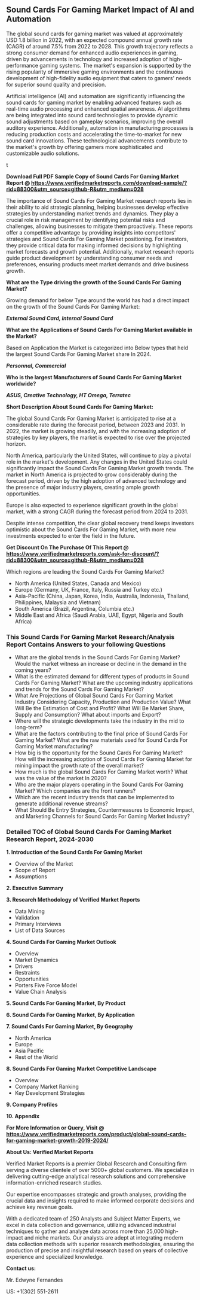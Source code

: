 <h2>Sound Cards For Gaming Market Impact of AI and Automation</h2><p>The global sound cards for gaming market was valued at approximately USD 1.8 billion in 2022, with an expected compound annual growth rate (CAGR) of around 7.5% from 2022 to 2028. This growth trajectory reflects a strong consumer demand for enhanced audio experiences in gaming, driven by advancements in technology and increased adoption of high-performance gaming systems. The market's expansion is supported by the rising popularity of immersive gaming environments and the continuous development of high-fidelity audio equipment that caters to gamers' needs for superior sound quality and precision.</p><p>Artificial intelligence (AI) and automation are significantly influencing the sound cards for gaming market by enabling advanced features such as real-time audio processing and enhanced spatial awareness. AI algorithms are being integrated into sound card technologies to provide dynamic sound adjustments based on gameplay scenarios, improving the overall auditory experience. Additionally, automation in manufacturing processes is reducing production costs and accelerating the time-to-market for new sound card innovations. These technological advancements contribute to the market's growth by offering gamers more sophisticated and customizable audio solutions.</p>t</p><p id="" class=""><strong>Download Full PDF Sample Copy of Sound Cards For Gaming Market Report @ <a href="https://www.verifiedmarketreports.com/download-sample/?rid=88300&utm_source=github-R&utm_medium=028" target="_blank">https://www.verifiedmarketreports.com/download-sample/?rid=88300&utm_source=github-R&utm_medium=028</a></strong></p><p>The importance of&nbsp;Sound Cards For Gaming Market research reports lies in their ability to aid strategic planning, helping businesses develop effective strategies by understanding market trends and dynamics. They play a crucial role in risk management by identifying potential risks and challenges, allowing businesses to mitigate them proactively. These reports offer a competitive advantage by providing insights into competitors' strategies and Sound Cards For Gaming Market positioning. For investors, they provide critical data for making informed decisions by highlighting market forecasts and growth potential. Additionally, market research reports guide product development by understanding consumer needs and preferences, ensuring products meet market demands and drive business growth.</p><p><strong>What are the&nbsp;Type driving the growth of the Sound Cards For Gaming Market?</strong></p><p id="" class="">Growing demand for below Type around the world has had a direct impact on the growth of the Sound Cards For Gaming Market:</p><em><strong>External Sound Card, Internal Sound Card</strong></em></p><strong>What are the&nbsp;Applications&nbsp;of Sound Cards For Gaming Market available in the Market?</strong></p><p id="" class="">Based on Application the Market is categorized into Below types that held the largest Sound Cards For Gaming Market share In 2024.</p><em><strong>Personnal, Commercial</strong></em></p><strong>Who is the largest Manufacturers of Sound Cards For Gaming Market worldwide?</strong></p><p><em><strong>ASUS, Creative Technology, HT Omega, Terratec</strong></em></p><p id="" class=""><strong>Short Description About Sound Cards For Gaming Market:</strong></p><p>The global Sound Cards For Gaming Market is anticipated to rise at a considerable rate during the forecast period, between 2023 and 2031. In 2022, the market is growing steadily, and with the increasing adoption of strategies by key players, the market is expected to rise over the projected horizon.</p><p>North America, particularly the United States, will continue to play a pivotal role in the market's development. Any changes in the United States could significantly impact the Sound Cards For Gaming Market growth trends. The market in North America is projected to grow considerably during the forecast period, driven by the high adoption of advanced technology and the presence of major industry players, creating ample growth opportunities.</p><p>Europe is also expected to experience significant growth in the global market, with a strong CAGR during the forecast period from 2024 to 2031.</p><p>Despite intense competition, the clear global recovery trend keeps investors optimistic about the Sound Cards For Gaming Market, with more new investments expected to enter the field in the future.</p><p id="" class=""><strong>Get Discount On The Purchase Of This Report @ <a href="https://www.verifiedmarketreports.com/ask-for-discount/?rid=88300&utm_source=github-R&utm_medium=028" target="_blank">https://www.verifiedmarketreports.com/ask-for-discount/?rid=88300&utm_source=github-R&utm_medium=028</a></strong></p>Which regions are leading the Sound Cards For Gaming Market?</p><ul><li>North America (United States, Canada and Mexico)</li><li>Europe (Germany, UK, France, Italy, Russia and Turkey etc.)</li><li>Asia-Pacific (China, Japan, Korea, India, Australia, Indonesia, Thailand, Philippines, Malaysia and Vietnam)</li><li>South America (Brazil, Argentina, Columbia etc.)</li><li>Middle East and Africa (Saudi Arabia, UAE, Egypt, Nigeria and South Africa)</li></ul><h3 id="" class="">This Sound Cards For Gaming Market Research/Analysis Report Contains Answers to your following Questions</h3><ul><li>What are the global trends in the Sound Cards For Gaming Market? Would the market witness an increase or decline in the demand in the coming years?</li><li>What is the estimated demand for different types of products in Sound Cards For Gaming Market? What are the upcoming industry applications and trends for the Sound Cards For Gaming Market?</li><li>What Are Projections of Global Sound Cards For Gaming Market Industry Considering Capacity, Production and Production Value? What Will Be the Estimation of Cost and Profit? What Will Be Market Share, Supply and Consumption? What about imports and Export?</li><li>Where will the strategic developments take the industry in the mid to long-term?</li><li>What are the factors contributing to the final price of Sound Cards For Gaming Market? What are the raw materials used for Sound Cards For Gaming Market manufacturing?</li><li>How big is the opportunity for the Sound Cards For Gaming Market? How will the increasing adoption of Sound Cards For Gaming Market for mining impact the growth rate of the overall market?</li><li>How much is the global Sound Cards For Gaming Market worth? What was the value of the market In 2020?</li><li>Who are the major players operating in the Sound Cards For Gaming Market? Which companies are the front runners?</li><li>Which are the recent industry trends that can be implemented to generate additional revenue streams?</li><li>What Should Be Entry Strategies, Countermeasures to Economic Impact, and Marketing Channels for Sound Cards For Gaming Market Industry?</li></ul><h3 id="" class="">Detailed TOC of Global Sound Cards For Gaming Market Research Report, 2024-2030</h3><p id="" class=""><strong>1. Introduction of the Sound Cards For Gaming Market</strong></p><ul><li>Overview of the Market</li><li>Scope of Report</li><li>Assumptions</li></ul><p id="" class=""><strong>2. Executive Summary</strong></p><p id="" class=""><strong>3. Research Methodology of Verified Market Reports</strong></p><ul><li>Data Mining</li><li>Validation</li><li>Primary Interviews</li><li>List of Data Sources</li></ul><p id="" class=""><strong>4. Sound Cards For Gaming Market Outlook</strong></p><ul><li>Overview</li><li>Market Dynamics</li><li>Drivers</li><li>Restraints</li><li>Opportunities</li><li>Porters Five Force Model</li><li>Value Chain Analysis</li></ul><p id="" class=""><strong>5. Sound Cards For Gaming Market, By Product</strong></p><p id="" class=""><strong>6. Sound Cards For Gaming Market, By Application</strong></p><p id="" class=""><strong>7. Sound Cards For Gaming Market, By Geography</strong></p><ul><li>North America</li><li>Europe</li><li>Asia Pacific</li><li>Rest of the World</li></ul><p id="" class=""><strong>8. Sound Cards For Gaming Market Competitive Landscape</strong></p><ul><li>Overview</li><li>Company Market Ranking</li><li>Key Development Strategies</li></ul><p id="" class=""><strong>9. Company Profiles</strong></p><p id="" class=""><strong>10. Appendix</strong></p><p id="" class=""><strong>For More Information or Query, Visit @ <a href="https://www.verifiedmarketreports.com/product/global-sound-cards-for-gaming-market-growth-2019-2024/" target="_blank">https://www.verifiedmarketreports.com/product/global-sound-cards-for-gaming-market-growth-2019-2024/</a></strong></p><p id="" class=""><strong>About Us: Verified Market Reports</strong></p><p id="" class="">Verified Market Reports is a premier Global Research and Consulting firm serving a diverse clientele of over 5000+ global customers. We specialize in delivering cutting-edge analytical research solutions and comprehensive information-enriched research studies.</p><p id="" class="">Our expertise encompasses strategic and growth analyses, providing the crucial data and insights required to make informed corporate decisions and achieve key revenue goals.</p><p id="" class="">With a dedicated team of 250 Analysts and Subject Matter Experts, we excel in data collection and governance, utilizing advanced industrial techniques to gather and analyze data across more than 25,000 high-impact and niche markets. Our analysts are adept at integrating modern data collection methods with superior research methodologies, ensuring the production of precise and insightful research based on years of collective experience and specialized knowledge.</p><p id="" class=""><strong>Contact us:</strong></p><p id="" class="">Mr. Edwyne Fernandes</p><p id="" class="">US: +1(302) 551-2611</p>